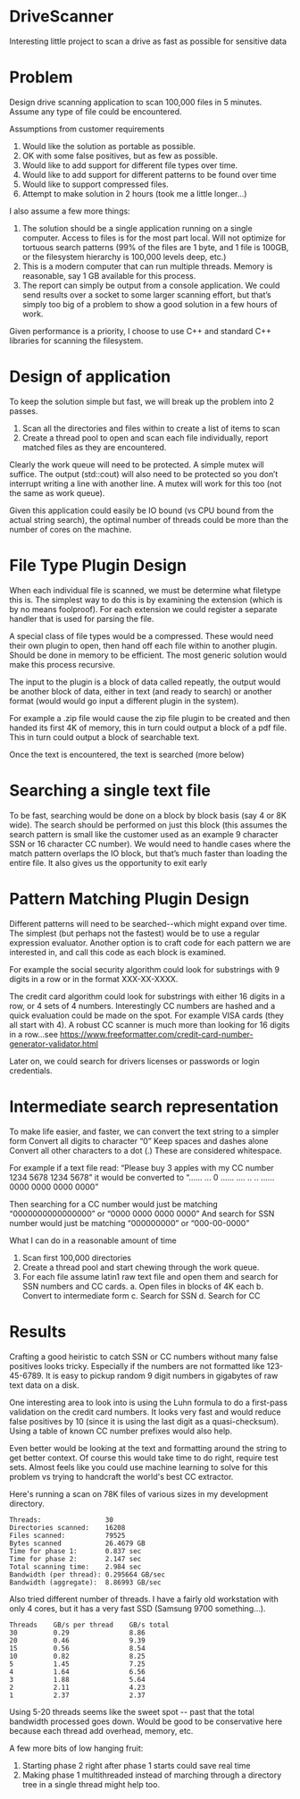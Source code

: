 # DriveScanner
Interesting little project to scan a drive as fast as possible for sensitive data

# Problem
Design drive scanning application to scan 100,000 files in 5 minutes.  Assume any type of file could be encountered. 

Assumptions from customer requirements
1.	Would like the solution as portable as possible.
2.	OK with some false positives, but as few as possible.
3.	Would like to add support for different file types over time.
4.	Would like to add support for different patterns to be found over time
5.	Would like to support compressed files.
6.	Attempt to make solution in 2 hours (took me a little longer...)

I also assume a few more things:
1.	The solution should be a single application running on a single computer.  Access to files is for the most part local.  Will not optimize for tortuous search patterns (99% of the files are 1 byte, and 1 file is 100GB, or the filesystem hierarchy is 100,000 levels deep, etc.)
2.	This is a modern computer that can run multiple threads.  Memory is reasonable, say 1 GB available for this process.
3.	The report can simply be output from a console application.  We could send results over a socket to some larger scanning effort, but that’s simply too big of a problem to show a good solution in a few hours of work.

Given performance is a priority, I choose to use C++ and standard C++ libraries for scanning the filesystem.  

# Design of application
To keep the solution simple but fast, we will break up the problem into 2 passes.
1.	Scan all the directories and files within to create a list of items to scan
2.	Create a thread pool to open and scan each file individually, report matched files as they are encountered.

Clearly the work queue will need to be protected.  A simple mutex will suffice.  The output (std::cout) will also need to be protected so you don’t interrupt writing a line with another line.  A mutex will work for this too (not the same as work queue).

Given this application could easily be IO bound (vs CPU bound from the actual string search), the optimal number of threads could be more than the number of cores on the machine.

# File Type Plugin Design
When each individual file is scanned, we must be determine what filetype this is.  The simplest way to do this is by examining the extension (which is by no means foolproof).  For each extension we could register a separate handler that is used for parsing the file. 

A special class of file types would be a compressed.  These would need their own plugin to open, then hand off each file within to another plugin.  Should be done in memory to be efficient.  The most generic solution would make this process recursive.

The input to the plugin is a block of data called repeatly, the output would be another block of data, either in text (and ready to search) or another format (would would go input a different plugin in the system).  

For example a .zip file would cause the zip file plugin to be created and then handed its first 4K of memory, this in turn could output a block of a pdf file.  This in turn could output a block of searchable text.

Once the text is encountered, the text is searched (more below)

# Searching a single text file
To be fast, searching would be done on a block by block basis (say 4 or 8K wide).  The search should be performed on just this block (this assumes the search pattern is small like the customer used as an example 9 character SSN or 16 character CC number).  We would need to handle cases where the match pattern overlaps the IO block, but that’s much faster than loading the entire file.  It also gives us the opportunity to exit early

# Pattern Matching Plugin Design
Different patterns will need to be searched--which might expand over time.  The simplest (but perhaps not the fastest) would be to use a regular expression evaluator.  Another option is to craft code for each pattern we are interested in, and call this code as each block is examined.

For example the social security algorithm could look for substrings with 9 digits in a row or in the format XXX-XX-XXXX.

The credit card algorithm could look for substrings with either 16 digits in a row, or 4 sets of 4 numbers. Interestingly CC numbers are hashed and a quick evaluation could be made on the spot.  For example VISA cards (they all start with 4).  A robust CC scanner is much more than looking for 16 digits in a row…see https://www.freeformatter.com/credit-card-number-generator-validator.html

Later on, we could search for drivers licenses or passwords or login credentials.

# Intermediate search representation
To make life easier, and faster, we can convert the text string to a simpler form
Convert all digits to character “0”
Keep spaces and dashes alone
Convert all other characters to a dot (.)  These are considered whitespace.

For example if a text file read:
“Please buy 3 apples with my CC number 1234 5678 1234 5678” it would be converted to 
“...... ... 0 ...... .... .. .. ...... 0000 0000 0000 0000”

Then searching for a CC number would just be matching “0000000000000000” or “0000 0000 0000 0000”
And search for SSN number would just be matching “000000000” or “000-00-0000”

What I can do in a reasonable amount of time
1.	Scan first 100,000 directories
2.	Create a thread pool and start chewing through the work queue.  
3.	For each file assume latin1 raw text file and open them and search for SSN numbers and CC cards.
a.	Open files in blocks of 4K each 
b.	Convert to intermediate form
c.	Search for SSN
d.	Search for CC

# Results
Crafting a good heiristic to catch SSN or CC numbers without many false positives looks tricky.  Especially if the numbers are not formatted like 123-45-6789.  It is easy to pickup random 9 digit numbers in gigabytes of raw text data on a disk.

One interesting area to look into is using the Luhn formula to do a first-pass validation on the credit card numbers.  It looks very fast and would reduce false positives by 10 (since it is using the last digit as a quasi-checksum).  Using a table of known CC number prefixes would also help.  

Even better would be looking at the text and formatting around the string to get better context.  Of course this would take time to do right, require test sets.  Almost feels like you could use machine learning to solve for this problem vs trying to handcraft the world's best CC extractor.

Here's running a scan on 78K files of various sizes in my development directory.  
```
Threads:                30
Directories scanned:    16208
Files scanned:          79525
Bytes scanned           26.4679 GB
Time for phase 1:       0.837 sec
Time for phase 2:       2.147 sec
Total scanning time:    2.984 sec
Bandwidth (per thread): 0.295664 GB/sec
Bandwidth (aggregate):  8.86993 GB/sec
```

Also tried different number of threads.  I have a fairly old workstation with only 4 cores, but it has a very fast SSD (Samsung 9700 something...).  
```
Threads    GB/s per thread    GB/s total
30         0.29               8.86
20         0.46               9.39
15         0.56               8.54
10         0.82               8.25
5          1.45               7.25
4          1.64               6.56
3          1.88               5.64
2          2.11               4.23
1          2.37               2.37
```
Using 5-20 threads seems like the sweet spot -- past that the total bandwidth processed goes down.  Would be good to be conservative here because each thread add overhead, memory, etc.

A few more bits of low hanging fruit:
1. Starting phase 2 right after phase 1 starts could save real time
2. Making phase 1 multithreaded instead of marching through a directory tree in a single thread might help too.
